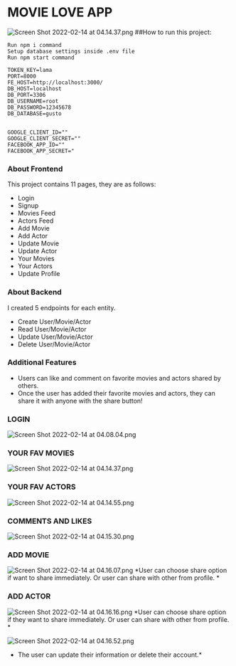# MOVIE LOVE APP




![Screen Shot 2022-02-14 at 04.14.37.png](https://cdn.hashnode.com/res/hashnode/image/upload/v1644802062884/feQoHHnSN.png)
##How to run this project:

```
Run npm i command
Setup database settings inside .env file
Run npm start command
```


```
TOKEN_KEY=lama
PORT=8000
FE_HOST=http://localhost:3000/
DB_HOST=localhost
DB_PORT=3306
DB_USERNAME=root
DB_PASSWORD=12345678
DB_DATABASE=gusto


GOOGLE_CLIENT_ID=""
GOOGLE_CLIENT_SECRET=""
FACEBOOK_APP_ID=""
FACEBOOK_APP_SECRET="
``` 


### About Frontend
This project contains 11 pages, they are as follows:

- Login
- Signup
- Movies Feed
- Actors Feed
- Add Movie
- Add Actor
- Update Movie
- Update Actor
- Your Movies
- Your Actors
- Update Profile

### About Backend

I created 5 endpoints for each entity.

- Create User/Movie/Actor
- Read User/Movie/Actor
- Update User/Movie/Actor
- Delete User/Movie/Actor

### Additional Features
- Users can like and comment on favorite movies and actors shared by others.
- Once the user has added their favorite movies and actors, they can share it with anyone with the share button!

### LOGIN
![Screen Shot 2022-02-14 at 04.08.04.png](https://cdn.hashnode.com/res/hashnode/image/upload/v1644802587040/juZlQqqWd.png)


### YOUR FAV MOVIES
![Screen Shot 2022-02-14 at 04.14.37.png](https://cdn.hashnode.com/res/hashnode/image/upload/v1644802638222/cQefY0_0-.png)


### YOUR FAV ACTORS
![Screen Shot 2022-02-14 at 04.14.55.png](https://cdn.hashnode.com/res/hashnode/image/upload/v1644802676061/ATjsOmIL7.png)


### COMMENTS AND LIKES
![Screen Shot 2022-02-14 at 04.15.30.png](https://cdn.hashnode.com/res/hashnode/image/upload/v1644802727811/N6H6rzulm.png)


###  ADD MOVIE
![Screen Shot 2022-02-14 at 04.16.07.png](https://cdn.hashnode.com/res/hashnode/image/upload/v1644802764191/FeLnUWXYt.png)
*User can choose share option if want to share immediately. Or user can share with other from profile.
*
### ADD ACTOR
![Screen Shot 2022-02-14 at 04.16.16.png](https://cdn.hashnode.com/res/hashnode/image/upload/v1644802797057/3WX8_cF3j.png)
*User can choose share option if they want to share immediately. Or user can share with other from profile.
*



![Screen Shot 2022-02-14 at 04.16.52.png](https://cdn.hashnode.com/res/hashnode/image/upload/v1644802987375/VSwNYg3oq.png)
* The user can update their information or delete their account.*
